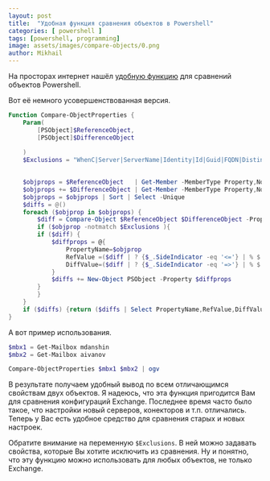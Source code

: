 ```yaml
---
layout: post
title:  "Удобная функция сравнения объектов в Powershell"
categories: [ powershell ]
tags: [powershell, programming]
image: assets/images/compare-objects/0.png
author: Mikhail
---
```


На просторах интернет нашёл [удобную функцию](https://blogs.technet.microsoft.com/janesays/2017/04/25/compare-all-properties-of-two-objects-in-windows-powershell) для сравнений объектов Powershell.

Вот её немного усовершенствованная версия.

```powershell
Function Compare-ObjectProperties {
    Param(
        [PSObject]$ReferenceObject,
        [PSObject]$DifferenceObject
        
    )
    $Exclusions = "WhenC|Server|ServerName|Identity|Id|Guid|FQDN|DistinguishedName|AdminDisplayVersion|MetabasePath"
    

    $objprops = $ReferenceObject   | Get-Member -MemberType Property,NoteProperty | % Name
    $objprops += $DifferenceObject | Get-Member -MemberType Property,NoteProperty | % Name
    $objprops = $objprops | Sort | Select -Unique
    $diffs = @()
    foreach ($objprop in $objprops) {
        $diff = Compare-Object $ReferenceObject $DifferenceObject -Property $objprop
        if ($objprop -notmatch $Exclusions ){
        if ($diff) {            
            $diffprops = @{
                PropertyName=$objprop
                RefValue =($diff | ? {$_.SideIndicator -eq '<='} | % $($objprop))
                DiffValue=($diff | ? {$_.SideIndicator -eq '=>'} | % $($objprop))
            }
            $diffs += New-Object PSObject -Property $diffprops
        }     
        }   
    }
    if ($diffs) {return ($diffs | Select PropertyName,RefValue,DiffValue)}     
} 
```

А вот пример использования.

```Powershell
$mbx1 = Get-Mailbox mdanshin
$mbx2 = Get-Mailbox aivanov

Compare-ObjectProperties $mbx1 $mbx2 | ogv
```

В результате получаем удобный вывод по всем отличающимся свойствам двух объектов. Я надеюсь, что эта функция пригодится Вам для сравнения конфигураций Exchange. Последнее время часто было такое, что настройки новый серверов, конекторов и т.п. отличались. Теперь у Вас есть удобное средство для сравнения старых и новых настроек.

Обратите внимание на переменную `$Exclusions`. В ней можно задавать свойства, которые Вы хотите исключить из сравнения. Ну и понятно, что эту функцию можно использовать для любых объектов, не только Exchange.
